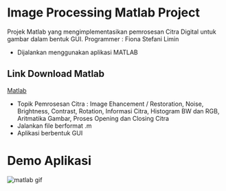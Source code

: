 # Image Processing Matlab Project

Projek Matlab yang mengimplementasikan pemrosesan Citra Digital untuk gambar dalam bentuk GUI.
Programmer : Fiona Stefani Limin

* Dijalankan menggunakan aplikasi MATLAB
## Link Download Matlab
[Matlab](https://www.mathworks.com/products/matlab.html)

* Topik Pemrosesan Citra : Image Ehancement / Restoration, Noise, Brightness, Contrast, Rotation, Informasi Citra, Histogram BW dan RGB, Aritmatika Gambar, Proses Opening dan Closing Citra
* Jalankan file berformat .m
* Aplikasi berbentuk GUI


# Demo Aplikasi
![matlab gif](https://user-images.githubusercontent.com/40766930/62556914-151cd500-b8a0-11e9-84d6-9ef99b025900.gif)

